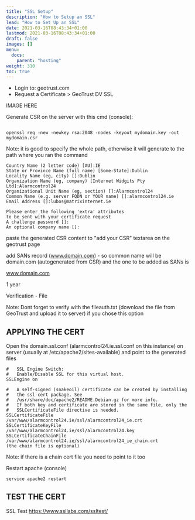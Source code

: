 ```yaml
---
title: "SSL Setup"
description: "How to Setup an SSL"
lead: "How to Set Up an SSL"
date: 2021-03-16T08:43:34+01:00
lastmod: 2021-03-16T08:43:34+01:00
draft: false
images: []
menu:
  docs:
    parent: "hosting"
weight: 310
toc: true
---
```



- Login to: geotrust.com
- Request a Certificate > GeoTrust DV SSL

IMAGE HERE

Generate CSR on the server with this cmd (console):

```

openssl req -new -newkey rsa:2048 -nodes -keyout mydomain.key -out mydomain.csr

```

Note: it is good to specify the whole path, otherwise it will generate to the path where you ran the command

```
Country Name (2 letter code) [AU]:IE
State or Province Name (full name) [Some-State]:Dublin
Locality Name (eg, city) []:Dublin
Organization Name (eg, company) [Internet Widgits Pty Ltd]:Alarmcontrol24
Organizational Unit Name (eg, section) []:Alarmcontrol24
Common Name (e.g. server FQDN or YOUR name) []:alarmcontrol24.ie
Email Address []:lubos@matrixinternet.ie

Please enter the following 'extra' attributes
to be sent with your certificate request
A challenge password []:
An optional company name []:
```

paste the generated CSR content to "add your CSR" textarea on the geotrust page

add SANs record (www.domain.com) - so common name will be domain.com (autogenerated from CSR) and the one to be added as SANs is 

www.domain.com

1 year

Verification - File

Note: Dont forget to verify with the fileauth.txt (download the file from GeoTrust and upload it to server)  if you chose this option


## APPLYING THE CERT

Open the domain.ssl.conf (alarmcontrol24.ie.ssl.conf on this instance) on server (usually at /etc/apache2/sites-available) and point to the generated files

```
#   SSL Engine Switch:
#   Enable/Disable SSL for this virtual host.
SSLEngine on

#   A self-signed (snakeoil) certificate can be created by installing
#   the ssl-cert package. See
#   /usr/share/doc/apache2/README.Debian.gz for more info.
#   If both key and certificate are stored in the same file, only the
#   SSLCertificateFile directive is needed.
SSLCertificateFile /var/www/alarmcontrol24.ie/ssl/alarmcontrol24_ie.crt
SSLCertificateKeyFile /var/www/alarmcontrol24.ie/ssl/alarmcontrol24.key
SSLCertificateChainFile /var/www/alarmcontrol24.ie/ssl/alarmcontrol24_ie_chain.crt
(the chain file is optional)
```

Note: if there is a chain cert file you need to point to it too

Restart apache (console)

```
service apache2 restart

```

## TEST THE CERT

SSL Test
https://www.ssllabs.com/ssltest/